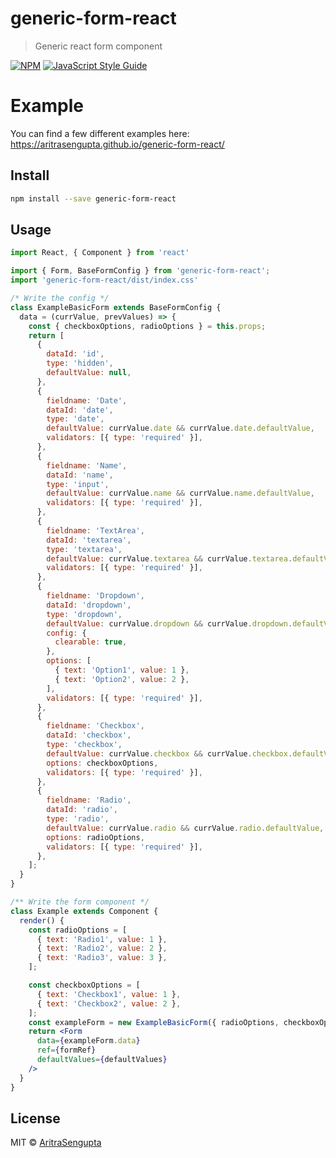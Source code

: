 # generic-form-react

> Generic react form component

[![NPM](https://img.shields.io/npm/v/generic-form-react.svg)](https://www.npmjs.com/package/generic-form-react) [![JavaScript Style Guide](https://img.shields.io/badge/code_style-standard-brightgreen.svg)](https://standardjs.com)

# Example
You can find a few different examples here: https://aritrasengupta.github.io/generic-form-react/
## Install

```bash
npm install --save generic-form-react
```

## Usage

```jsx
import React, { Component } from 'react'

import { Form, BaseFormConfig } from 'generic-form-react';
import 'generic-form-react/dist/index.css'

/* Write the config */
class ExampleBasicForm extends BaseFormConfig {
  data = (currValue, prevValues) => {
    const { checkboxOptions, radioOptions } = this.props;
    return [
      {
        dataId: 'id',
        type: 'hidden',
        defaultValue: null,
      },
      {
        fieldname: 'Date',
        dataId: 'date',
        type: 'date',
        defaultValue: currValue.date && currValue.date.defaultValue,
        validators: [{ type: 'required' }],
      },
      {
        fieldname: 'Name',
        dataId: 'name',
        type: 'input',
        defaultValue: currValue.name && currValue.name.defaultValue,
        validators: [{ type: 'required' }],
      },
      {
        fieldname: 'TextArea',
        dataId: 'textarea',
        type: 'textarea',
        defaultValue: currValue.textarea && currValue.textarea.defaultValue,
        validators: [{ type: 'required' }],
      },
      {
        fieldname: 'Dropdown',
        dataId: 'dropdown',
        type: 'dropdown',
        defaultValue: currValue.dropdown && currValue.dropdown.defaultValue,
        config: {
          clearable: true,
        },
        options: [
          { text: 'Option1', value: 1 },
          { text: 'Option2', value: 2 },
        ],
        validators: [{ type: 'required' }],
      },
      {
        fieldname: 'Checkbox',
        dataId: 'checkbox',
        type: 'checkbox',
        defaultValue: currValue.checkbox && currValue.checkbox.defaultValue,
        options: checkboxOptions,
        validators: [{ type: 'required' }],
      },
      {
        fieldname: 'Radio',
        dataId: 'radio',
        type: 'radio',
        defaultValue: currValue.radio && currValue.radio.defaultValue,
        options: radioOptions,
        validators: [{ type: 'required' }],
      },
    ];
  }
}

/** Write the form component */
class Example extends Component {
  render() {
    const radioOptions = [
      { text: 'Radio1', value: 1 },
      { text: 'Radio2', value: 2 },
      { text: 'Radio3', value: 3 },
    ];

    const checkboxOptions = [
      { text: 'Checkbox1', value: 1 },
      { text: 'Checkbox2', value: 2 },
    ];
    const exampleForm = new ExampleBasicForm({ radioOptions, checkboxOptions });
    return <Form
      data={exampleForm.data}
      ref={formRef}
      defaultValues={defaultValues}
    />
  }
}
```

## License

MIT © [AritraSengupta](https://github.com/AritraSengupta)
